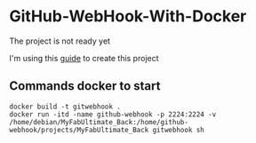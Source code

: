 # GitHub-WebHook-With-Docker

The project is not ready yet

I'm using this [guide](https://www.robinwieruch.de/github-webhook-node-js/) to create this project 

## Commands docker to start

```
docker build -t gitwebhook .
docker run -itd -name github-webhook -p 2224:2224 -v /home/debian/MyFabUltimate_Back:/home/github-webhook/projects/MyFabUltimate_Back gitwebhook sh
```